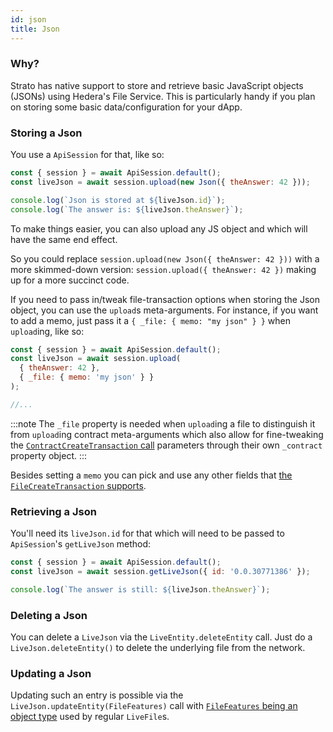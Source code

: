 ```yaml
---
id: json
title: Json
---
```


### Why?

Strato has native support to store and retrieve basic JavaScript objects (JSONs) using Hedera's File Service. This is particularly handy if you plan on storing some basic data/configuration for your dApp.

### Storing a Json

You use a `ApiSession` for that, like so:

```js live=true containerKey=store_a_json
const { session } = await ApiSession.default();
const liveJson = await session.upload(new Json({ theAnswer: 42 }));

console.log(`Json is stored at ${liveJson.id}`);
console.log(`The answer is: ${liveJson.theAnswer}`);
```

To make things easier, you can also upload any JS object and which will have the same end effect.

So you could replace `session.upload(new Json({ theAnswer: 42 }))` with a more skimmed-down version: `session.upload({ theAnswer: 42 })` making up for a more succinct code.

If you need to pass in/tweak file-transaction options when storing the Json object, you can use the `upload`s meta-arguments. For instance, if you want to add a memo, just pass it a `{ _file: { memo: "my json" } }` when `upload`ing, like so:

```js
const { session } = await ApiSession.default();
const liveJson = await session.upload(
  { theAnswer: 42 },
  { _file: { memo: 'my json' } }
);

//...
```

:::note
The `_file` property is needed when `upload`ing a file to distinguish it from `upload`ing contract meta-arguments which also allow for fine-tweaking the [`ContractCreateTransaction` call](https://docs.hedera.com/guides/docs/sdks/smart-contracts/create-a-smart-contract) parameters through their own `_contract` property object.
:::

Besides setting a `memo` you can pick and use any other fields that [the `FileCreateTransaction` supports](https://docs.hedera.com/guides/docs/sdks/file-storage/create-a-file).

### Retrieving a Json

You'll need its `liveJson.id` for that which will need to be passed to `ApiSession`'s `getLiveJson` method:

```js live=true containerKey=retrieve_a_json
const { session } = await ApiSession.default();
const liveJson = await session.getLiveJson({ id: '0.0.30771386' });

console.log(`The answer is still: ${liveJson.theAnswer}`);
```

### Deleting a Json

You can delete a `LiveJson` via the `LiveEntity.deleteEntity` call. Just do a `LiveJson.deleteEntity()` to delete the underlying file from the network.

### Updating a Json

Updating such an entry is possible via the `LiveJson.updateEntity(FileFeatures)` call with [`FileFeatures` being an object type](./file.md) used by regular `LiveFile`s.
